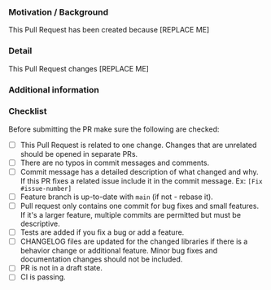 <!--
About this template

The following template aims to help contributors write a good description for their pull requests.
We'd like you to provide a description of the changes in your pull request (i.e. bugs fixed or features added), motivation behind the changes, and complete the checklist below before opening a pull request.

Feel free to discard it if you need to (e.g. when you just fix a typo). -->

### Motivation / Background

<!-- Describe why this Pull Request needs to be merged. What bug have you fixed? What feature have you added? Why is it important? -->

This Pull Request has been created because [REPLACE ME]

### Detail

This Pull Request changes [REPLACE ME]

### Additional information

<!-- Provide additional information such as benchmarks, reference to other repositories or alternative solutions. -->

### Checklist

Before submitting the PR make sure the following are checked:

* [ ] This Pull Request is related to one change. Changes that are unrelated should be opened in separate PRs.
* [ ] There are no typos in commit messages and comments.
* [ ] Commit message has a detailed description of what changed and why. If this PR fixes a related issue include it in the commit message. Ex: `[Fix #issue-number]`
* [ ] Feature branch is up-to-date with `main` (if not - rebase it).
* [ ] Pull request only contains one commit for bug fixes and small features. If it's a larger feature, multiple commits are permitted but must be descriptive.
* [ ] Tests are added if you fix a bug or add a feature.
* [ ] CHANGELOG files are updated for the changed libraries if there is a behavior change or additional feature. Minor bug fixes and documentation changes should not be included.
* [ ] PR is not in a draft state.
* [ ] CI is passing.

<!--
Note: Please avoid making *Draft* pull requests, as they still send
notifications to everyone watching the Rails repo.
Create a pull request when it is ready for review and feedback
from the Rails team :).

If your pull request affects documentation or any non-code
changes, guidelines for those changes are [available
here](https://edgeguides.rubyonrails.org/contributing_to_ruby_on_rails.html#contributing-to-the-rails-documentation)

Thanks for contributing to Rails! -->
